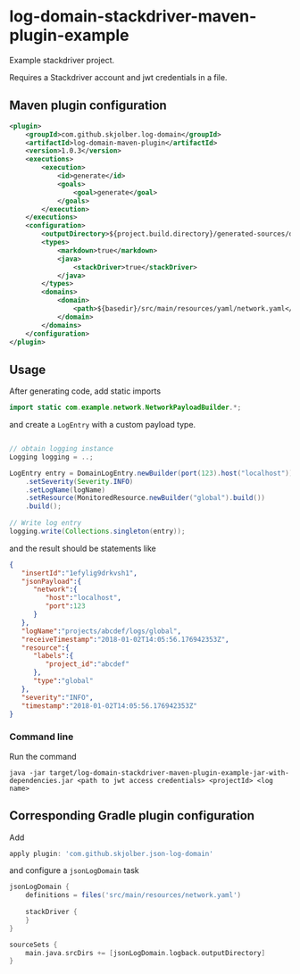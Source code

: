 # log-domain-stackdriver-maven-plugin-example
Example stackdriver project. 

Requires a Stackdriver account and jwt credentials in a file.

## Maven plugin configuration

```xml
<plugin>
    <groupId>com.github.skjolber.log-domain</groupId>
    <artifactId>log-domain-maven-plugin</artifactId>
    <version>1.0.3</version>
    <executions>
        <execution>
            <id>generate</id>
            <goals>
                <goal>generate</goal>
            </goals>
        </execution>
    </executions>
    <configuration>
        <outputDirectory>${project.build.directory}/generated-sources/domain-log-codegen</outputDirectory>
        <types>
            <markdown>true</markdown>
            <java>
                <stackDriver>true</stackDriver>
            </java>
        </types>        
        <domains>
            <domain>
                <path>${basedir}/src/main/resources/yaml/network.yaml</path>
            </domain>
        </domains>
    </configuration>
</plugin>
```

## Usage
After generating code, add static imports


```java
import static com.example.network.NetworkPayloadBuilder.*;
```

and create a `LogEntry` with a custom payload type.

```java

// obtain logging instance
Logging logging = ..;

LogEntry entry = DomainLogEntry.newBuilder(port(123).host("localhost"))
    .setSeverity(Severity.INFO)
    .setLogName(logName)
    .setResource(MonitoredResource.newBuilder("global").build())
    .build();
    
// Write log entry
logging.write(Collections.singleton(entry));
```

and the result should be statements like

```json
{  
   "insertId":"1efylig9drkvsh1",
   "jsonPayload":{  
      "network":{  
         "host":"localhost",
         "port":123
      }
   },
   "logName":"projects/abcdef/logs/global",
   "receiveTimestamp":"2018-01-02T14:05:56.176942353Z",
   "resource":{  
      "labels":{  
         "project_id":"abcdef"
      },
      "type":"global"
   },
   "severity":"INFO",
   "timestamp":"2018-01-02T14:05:56.176942353Z"
}
```

### Command line
Run the command

    java -jar target/log-domain-stackdriver-maven-plugin-example-jar-with-dependencies.jar <path to jwt access credentials> <projectId> <log name>

## Corresponding Gradle plugin configuration
Add

```groovy
apply plugin: 'com.github.skjolber.json-log-domain'
```

and configure a `jsonLogDomain` task

```groovy
jsonLogDomain { 
	definitions = files('src/main/resources/network.yaml')
	
	stackDriver {
	}
}

sourceSets {
    main.java.srcDirs += [jsonLogDomain.logback.outputDirectory]
}
```


